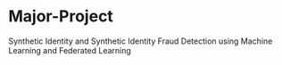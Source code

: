 # Major-Project
Synthetic Identity and Synthetic Identity Fraud Detection using Machine Learning and Federated Learning
